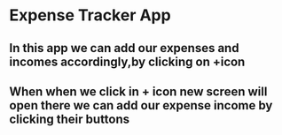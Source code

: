 # Expense Tracker App
## In this app we can add our expenses and incomes accordingly,by clicking on +icon
## When when we click in + icon new screen will open there we can add our expense income by clicking their buttons 
